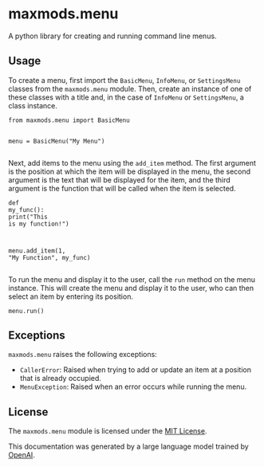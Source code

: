 <h1>maxmods.menu</h1><p>A python library for creating and running command line menus.</p><h2>Usage</h2><p>To create a menu, first import the <code>BasicMenu</code>, <code>InfoMenu</code>, or <code>SettingsMenu</code> classes from the <code>maxmods.menu</code> module. Then, create an instance of one of these classes with a title and, in the case of <code>InfoMenu</code> or <code>SettingsMenu</code>, a class instance.</p><pre><div class="bg-black mb-4 rounded-md"><div class="flex items-center relative text-gray-200 bg-gray-800 px-4 py-2 text-xs font-sans"></div><div class="p-4"><code class="!whitespace-pre-wrap hljs language-python"><span class="hljs-keyword">from</span> maxmods.menu <span class="hljs-keyword">import</span> BasicMenu

menu = BasicMenu(<span class="hljs-string">"My Menu"</span>)
</code></div></div></pre><p>Next, add items to the menu using the <code>add_item</code> method. The first argument is the position at which the item will be displayed in the menu, the second argument is the text that will be displayed for the item, and the third argument is the function that will be called when the item is selected.</p><pre><div class="bg-black mb-4 rounded-md"><div class="flex items-center relative text-gray-200 bg-gray-800 px-4 py-2 text-xs font-sans"></div><div class="p-4"><code class="!whitespace-pre-wrap hljs language-python"><span class="hljs-keyword">def</span> <span class="hljs-title function_">my_func</span>():
    <span class="hljs-built_in">print</span>(<span class="hljs-string">"This is my function!"</span>)

menu.add_item(<span class="hljs-number">1</span>, <span class="hljs-string">"My Function"</span>, my_func)
</code></div></div></pre><p>To run the menu and display it to the user, call the <code>run</code> method on the menu instance. This will create the menu and display it to the user, who can then select an item by entering its position.</p><pre><div class="bg-black mb-4 rounded-md"><div class="flex items-center relative text-gray-200 bg-gray-800 px-4 py-2 text-xs font-sans"></div><div class="p-4"><code class="!whitespace-pre-wrap hljs language-python">menu.run()
</code></div></div></pre><h2>Exceptions</h2><p><code>maxmods.menu</code> raises the following exceptions:</p><ul><li><code>CallerError</code>: Raised when trying to add or update an item at a position that is already occupied.</li><li><code>MenuException</code>: Raised when an error occurs while running the menu.</li></ul><h2>License</h2><p>The <code>maxmods.menu</code> module is licensed under the <a href="https://github.com/maxwellewxam/maxmods/blob/main/LICENSE" target="_new">MIT License</a>.</p><p>This documentation was generated by a large language model trained by <a href="https://openai.com/" target="_new">OpenAI</a>.</p></div>
